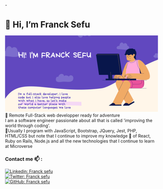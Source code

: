 -<h1> 👋 Hi, I’m Franck Sefu</h1>
<img src='franck.png' alt='me'>
<br>👀 Remote Full-Stack web developper ready for adventure
<br>
I am a software engineer passionate about all that is called 'improving the world through coding'.<br>
💞️Usually I program with JavaScript, Bootstrap, JQuery, Jest, PHP, HTML/CSS but note that I continue to improve my knowledge 🌱 of React, Ruby on Rails, Node.js and all the new technologies that I continue to learn at Microverse
<br>
### Contact me 📫 :

[![Linkedin: Franck sefu](https://img.shields.io/badge/-franck-sefu-blue?style=flat-square&logo=Linkedin&logoColor=white&link=https://www.linkedin.com/in/franck-sefu/)](https://www.linkedin.com/in/franck-sefu-884705254/)<br>
[![Twitter: Franck sefu](https://img.shields.io/twitter/follow/franck_sefu?style=social)](https://twitter.com/franck_sefu)<br>
[![GitHub: Franck sefu](https://img.shields.io/github/followers/francksefu?label=franck_sefu&style=social)](https://github.com/francksefu)<br>

<!--
- 👀 I’m interested by find the way to help others and make life eazy for people, i think it possible by coding
- 🌱I’m currently learning news about many language of prommation (javaScript, HTML5, Bootstrap,...)
- 💞️I’m looking to collaborate on project use javaScrip, HTML5, PHP, JQuery, Bootstrap
- 📫How to reach me at my address email francksefu1998@gmail.com
-->
<!--
francksefu/francksefu is a ✨ special ✨ repository because its `README.md` (this file) appears on your GitHub profile.
You can click the Preview link to take a look at your changes.
--->
